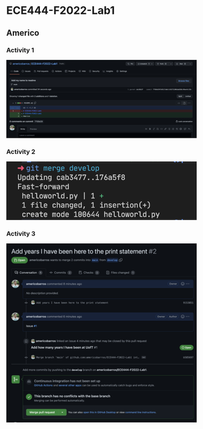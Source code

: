 # ECE444-F2022-Lab1
## Americo
### Activity 1
![Screeenshot of Repo](screenshot.png)
### Activity 2
![Scrrenshot of Merge](screenshotMerge.png)
### Activity 3
![Scrrenshot of PR](screenshotActivity3.png)